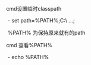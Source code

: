 cmd设置临时classpath

​	- set path=%PATH%;C:\ ...;

​	%PATH% 为保持原来就有的path

cmd 查看%PATH%

​	- echo %PATH%